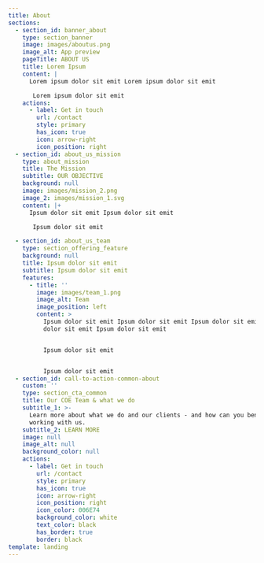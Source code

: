 ```yaml
---
title: About
sections:
  - section_id: banner_about
    type: section_banner
    image: images/aboutus.png
    image_alt: App preview
    pageTitle: ABOUT US
    title: Lorem Ipsum
    content: |
      Lorem ipsum dolor sit emit Lorem ipsum dolor sit emit

       Lorem ipsum dolor sit emit
    actions:
      - label: Get in touch
        url: /contact
        style: primary
        has_icon: true
        icon: arrow-right
        icon_position: right
  - section_id: about_us_mission
    type: about_mission
    title: The Mission
    subtitle: OUR OBJECTIVE
    background: null
    image: images/mission_2.png
    image_2: images/mission_1.svg
    content: |+
      Ipsum dolor sit emit Ipsum dolor sit emit

       Ipsum dolor sit emit

  - section_id: about_us_team
    type: section_offering_feature
    background: null
    title: Ipsum dolor sit emit
    subtitle: Ipsum dolor sit emit
    features:
      - title: ''
        image: images/team_1.png
        image_alt: Team
        image_position: left
        content: >
          Ipsum dolor sit emit Ipsum dolor sit emit Ipsum dolor sit emit Ipsum
          dolor sit emit Ipsum dolor sit emit


          Ipsum dolor sit emit


          Ipsum dolor sit emit
  - section_id: call-to-action-common-about
    custom: ''
    type: section_cta_common
    title: Our COE Team & what we do
    subtitle_1: >-
      Learn more about what we do and our clients - and how can you benefit from
      working with us.
    subtitle_2: LEARN MORE
    image: null
    image_alt: null
    background_color: null
    actions:
      - label: Get in touch
        url: /contact
        style: primary
        has_icon: true
        icon: arrow-right
        icon_position: right
        icon_color: 006E74
        background_color: white
        text_color: black
        has_border: true
        border: black
template: landing
---
```

